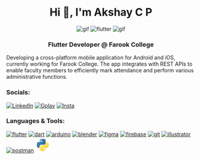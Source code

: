 <h1 align="center">Hi 👋, I'm Akshay C P</h1>
<div align="center">
     <img src="https://blogger.googleusercontent.com/img/b/R29vZ2xl/AVvXsEgpr5Z_9YX6KU36u_wzE73gAOk2VZUZ0FzpLHkV0Hsw88faU-ZFZAIwpi5Q3e1a-Ieq2qfTJFUchV47teUb8ihkLeg2lTd4sEAlP0MtYPOiUOLytsUpLrQ6YvAfiT_RFJpd_T8vSL_XRPuo1BKwT2wHlrQf7LthqoAlM6W2-AXJ3cr5jX5v00ZmfdINu94b/s320/1000143056.gif" alt="gif" width="40" height="40"/>
    <img src="https://media.tenor.com/TCRFRR67pVkAAAAi/rebrnd-coding.gif" alt="flutter" width="100" height="100"/>
     <img src="https://media.tenor.com/FcONwIFlbc0AAAAi/piffle-cat.gif" alt="gif" width="40" height="40"/>
</div>
<h3 align="center">Flutter Developer @ Farook College</h3>
Developing a cross-platform mobile application for Android and iOS, currently working for Farook College. The app integrates with REST APIs to enable faculty members to efficiently mark attendance and perform various administrative functions.
<h3 align="left">Socials:</h3>
<p align="left">
  <a href="https://www.linkedin.com/in/akshay-cp7"><img src="https://blogger.googleusercontent.com/img/b/R29vZ2xl/AVvXsEjP93kcigD44SybE4leObgPB36SKblvfcTGeZlT2fYhWMRxx2oHA4UZMU36YRk_Nxs0812DvUxN4xw1zT_6zCY3uFtcxlVxS4leqhyphenhyphenzR9_5oUd5-XD174-YZXCqWMy8e47ZJvsIRUqAJHCRkVtfk9qgAKc-GXLHvePDQdTLSYUSIDXQuKC-t9PDEHeOML6u/s320/Linked_In-removebg-preview.png" alt="LinkedIn" height="50" style="width: auto;"/></a>
  <a href="https://play.google.com/store/apps/dev?id=7948075848513102467"><img src="https://blogger.googleusercontent.com/img/b/R29vZ2xl/AVvXsEisNwpVyWWztiE2p1ginZnYRSGCrEg2sOmXhuoLYKgenNj_LTpF8NEIhc9oxtURm4p0u4n1t-R4oQ09vEcKc7gODyNKeQC_l40eheAbyL7Fg97Rzp3hz7QL2Y3N2ajsZJVGibWdhEkahcyCdvfI4ujifXErFfIjFa3xBZAugU4hsZS11WOML4H6GCNu2aeq/s320/Linked_In__1_-removebg-preview.png" alt="Gplay" height="50" style="width: auto;"/></a>
  <a href="https://www.instagram.com/archmeideas/"><img src="https://blogger.googleusercontent.com/img/b/R29vZ2xl/AVvXsEgdf4nX_3fnUo8XTV0pg3c_-d32yg9mHTE_9yY5pb0IbBwN2vxcT95nuWHoyvH1rZFJ40YgKs6IJPqJ92HKSXZbpeKQxwV2LQvppO3z5Z3hHwfKjLQ250lSr4QQUj84Eq8C6eZDURYuqhWR2A7p5da5VEPBRA-vnEog34NVtx7WT2KOfH4XnbdhCNQLF2QR/s320/Linked_In__2_-removebg-preview.png" alt="Insta" height="50" style="width: auto;"/></a>
</p>

<h3 align="left">Languages & Tools:</h3>
<p align="left" class="icons-container">
  <a href="https://flutter.dev"><img src="https://www.vectorlogo.zone/logos/flutterio/flutterio-icon.svg" alt="flutter" width="40" height="40"/></a>
  <a href="https://dart.dev"><img src="https://www.vectorlogo.zone/logos/dartlang/dartlang-icon.svg" alt="dart" width="40" height="40"/></a>
  <a href="https://www.arduino.cc"><img src="https://cdn.worldvectorlogo.com/logos/arduino-1.svg" alt="arduino" width="40" height="40"/></a>
  <a href="https://www.blender.org"><img src="https://download.blender.org/branding/community/blender_community_badge_white.svg" alt="blender" width="40" height="40"/></a>
  <a href="https://www.figma.com"><img src="https://www.vectorlogo.zone/logos/figma/figma-icon.svg" alt="figma" width="40" height="40"/></a>
  <a href="https://firebase.google.com"><img src="https://www.vectorlogo.zone/logos/firebase/firebase-icon.svg" alt="firebase" width="40" height="40"/></a>
  <a href="https://git-scm.com"><img src="https://www.vectorlogo.zone/logos/git-scm/git-scm-icon.svg" alt="git" width="40" height="40"/></a>
  <a href="https://www.adobe.com/products/illustrator.html"><img src="https://www.vectorlogo.zone/logos/adobe_illustrator/adobe_illustrator-icon.svg" alt="illustrator" width="40" height="40"/></a>
  <a href="https://www.postman.com"><img src="https://www.vectorlogo.zone/logos/getpostman/getpostman-icon.svg" alt="postman" width="40" height="40"/></a>
  <a href="https://www.python.org"><img src="https://raw.githubusercontent.com/devicons/devicon/master/icons/python/python-original.svg" alt="python" width="40" height="40"/></a>
</p>
